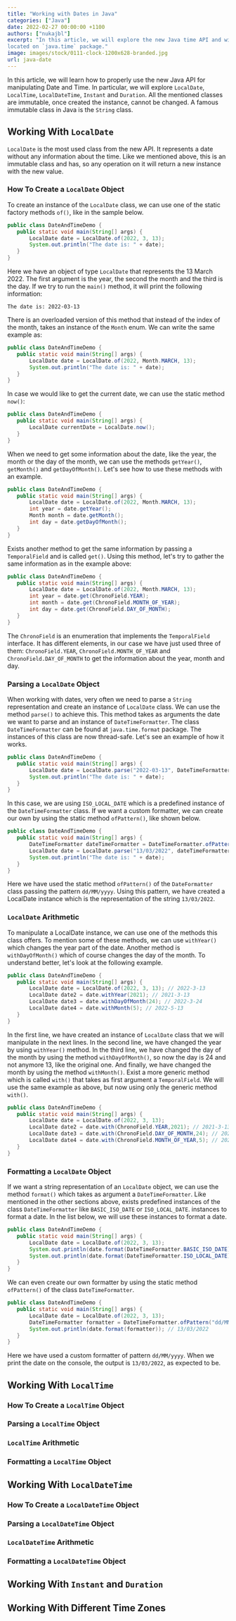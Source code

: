 ```yaml
---
title: "Working with Dates in Java"
categories: ["Java"]
date: 2022-02-27 00:00:00 +1100
authors: ["nukajbl"]
excerpt: "In this article, we will explore the new Java time API and will learn how to use the new classes that are
located on `java.time` package."
image: images/stock/0111-clock-1200x628-branded.jpg
url: java-date
---
```


In this article, we will learn how to properly use the new Java API for manipulating Date and Time. In particular, we
will explore `LocalDate`, `LocalTime`, `LocalDateTime`, `Instant` and `Duration`. All the mentioned classes are
immutable, once created the instance, cannot be changed. A famous immutable class in Java is the `String` class.

## Working With `LocalDate`

`LocalDate` is the most used class from the new API. It represents a date without any information about the time. Like
we mentioned above, this is an immutable class and has, so any operation on it will return a new instance with the new
value.

### How To Create a `LocalDate` Object

To create an instance of the `LocalDate` class, we can use one of the static factory methods `of()`, like in the sample
below.

 ```java
public class DateAndTimeDemo {
    public static void main(String[] args) {
        LocalDate date = LocalDate.of(2022, 3, 13);
        System.out.println("The date is: " + date);
    }
}
```

Here we have an object of type `LocalDate` that represents the 13 March 2022. The first argument is the year, the
second the month and the third is the day. If we try to run the `main()` method, it will print the following
information:

`The date is: 2022-03-13`

There is an overloaded version of this method that instead of the index of the month, takes an instance of the `Month`
enum. We can write the same example as:

 ```java
public class DateAndTimeDemo {
    public static void main(String[] args) {
        LocalDate date = LocalDate.of(2022, Month.MARCH, 13);
        System.out.println("The date is: " + date);
    }
}
```

In case we would like to get the current date, we can use the static method `now()`:

 ```java
public class DateAndTimeDemo {
    public static void main(String[] args) {
        LocalDate currentDate = LocalDate.now();
    }
}
```

When we need to get some information about the date, like the year, the month or the day of the month, we can use the
methods `getYear()`, `getMonth()` and `getDayOfMonth()`. Let's see how to use these methods with an example.

 ```java
public class DateAndTimeDemo {
    public static void main(String[] args) {
        LocalDate date = LocalDate.of(2022, Month.MARCH, 13);
        int year = date.getYear();
        Month month = date.getMonth();
        int day = date.getDayOfMonth();
    }
}
```

Exists another method to get the same information by passing a `TemporalField` and is called `get()`. Using this method,
let's try to gather the same information as in the example above:

 ```java
public class DateAndTimeDemo {
    public static void main(String[] args) {
        LocalDate date = LocalDate.of(2022, Month.MARCH, 13);
        int year = date.get(ChronoField.YEAR);
        int month = date.get(ChronoField.MONTH_OF_YEAR);
        int day = date.get(ChronoField.DAY_OF_MONTH);
    }
}
```

The `ChronoField` is an enumeration that implements the `TemporalField` interface. It has different elements, in our
case we have just used three of them: `ChronoField.YEAR`, `ChronoField.MONTH_OF_YEAR` and `ChronoField.DAY_OF_MONTH` to
get the information about the year, month and day.

### Parsing a `LocalDate` Object  

When working with dates, very often we need to parse a `String` representation and create an instance of `LocalDate`
class. We can use the method `parse()` to achieve this. This method takes as arguments the date we want to parse and an
instance of `DateTimeFormatter`. The class `DateTimeFormatter` can be found at `java.time.format` package. The instances
of this class are now thread-safe. Let's see an example of how it works.

 ```java
public class DateAndTimeDemo {
    public static void main(String[] args) {
        LocalDate date = LocalDate.parse("2022-03-13", DateTimeFormatter.ISO_LOCAL_DATE);
        System.out.println("The date is: " + date);
    }
}
```

In this case, we are using `ISO_LOCAL_DATE` which is a predefined instance of the `DateTimeFormatter` class. If we want
a custom formatter, we can create our own by using the static method `ofPattern()`, like shown below.

 ```java
public class DateAndTimeDemo {
    public static void main(String[] args) {
        DateTimeFormatter dateTimeFormatter = DateTimeFormatter.ofPattern("dd/MM/yyyy");
        LocalDate date = LocalDate.parse("13/03/2022", dateTimeFormatter);
        System.out.println("The date is: " + date);
    }
}
```

Here we have used the static method `ofPattern()` of the `DateFormatter` class passing the pattern `dd/MM/yyyy`. Using
this pattern, we have created a LocalDate instance which is the representation of the string `13/03/2022`.

### `LocalDate` Arithmetic

To manipulate a LocalDate instance, we can use one of the methods this class offers. To mention some of these methods,
we can use `withYear()` which changes the year part of the date. Another method is `withDayOfMonth()` which of course
changes the day of the month.
To understand better, let's look at the following example.

 ```java
public class DateAndTimeDemo {
    public static void main(String[] args) {
        LocalDate date = LocalDate.of(2022, 3, 13); // 2022-3-13
        LocalDate date2 = date.withYear(2021); // 2021-3-13
        LocalDate date3 = date.withDayOfMonth(24); // 2022-3-24
        LocalDate date4 = date.withMonth(5); // 2022-5-13 
    }
}
```

In the first line, we have created an instance of `LocalDate` class that we will manipulate in the next lines. In the
second line, we have changed the year by using `withYear()` method. In the third line, we have changed the day of the
month by using the method `withDayOfMonth()`, so now the day is 24 and not anymore 13, like the original one. And
finally, we have changed the month by using the method `withMonth()`.
Exist a more generic method which is called `with()` that takes as first argument a `TemporalField`.
We will use the same example as above, but now using only the generic method `with()`.

 ```java
public class DateAndTimeDemo {
    public static void main(String[] args) {
        LocalDate date = LocalDate.of(2022, 3, 13);
        LocalDate date2 = date.with(ChronoField.YEAR,2021); // 2021-3-13
        LocalDate date3 = date.with(ChronoField.DAY_OF_MONTH,24); // 2022-3-24
        LocalDate date4 = date.with(ChronoField.MONTH_OF_YEAR,5); // 2022-5-13
    }
}
```

### Formatting a `LocalDate` Object

If we want a string representation of an `LocalDate` object, we can use the method `format()` which takes as argument
a `DateTimeFormatter`. Like mentioned in the other sections above, exists predefined instances of the
class `DateTimeFormatter` like `BASIC_ISO_DATE` or `ISO_LOCAL_DATE`.
instances to format a date.
In the list below, we will use these instances to format a date.

 ```java
public class DateAndTimeDemo {
    public static void main(String[] args) {
        LocalDate date = LocalDate.of(2022, 3, 13);
        System.out.println(date.format(DateTimeFormatter.BASIC_ISO_DATE)); // 20220313
        System.out.println(date.format(DateTimeFormatter.ISO_LOCAL_DATE)); // 2022-03-13
    }
}
```

We can even create our own formatter by using the static method `ofPattern()` of the class `DateTimeFormatter`.

 ```java
public class DateAndTimeDemo {
    public static void main(String[] args) {
        LocalDate date = LocalDate.of(2022, 3, 13);
        DateTimeFormatter formatter = DateTimeFormatter.ofPattern("dd/MM/yyyy");
        System.out.println(date.format(formatter)); // 13/03/2022
    }
}
```

Here we have used a custom formatter of pattern `dd/MM/yyyy`. When we print the date on the console, the output
is `13/03/2022`, as expected to be.

## Working With `LocalTime`
### How To Create a `LocalTime` Object
### Parsing a `LocalTime` Object
### `LocalTime` Arithmetic
### Formatting a `LocalTime` Object

## Working With `LocalDateTime`
### How To Create a `LocalDateTime` Object
### Parsing a `LocalDateTime` Object
### `LocalDateTime` Arithmetic
### Formatting a `LocalDateTime` Object

## Working With `Instant` and `Duration`
## Working With Different Time Zones
